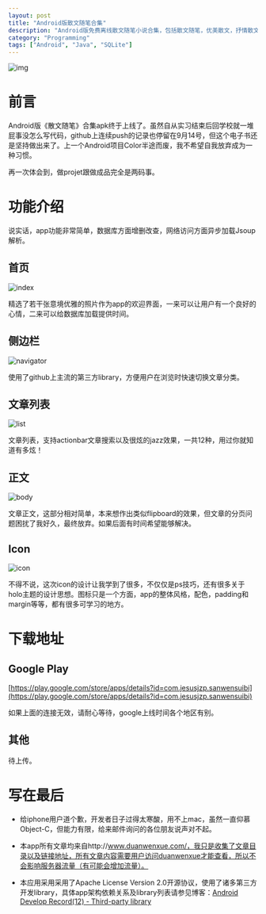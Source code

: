 ```yaml
---
layout: post
title: "Android版散文随笔合集"
description: "Android版免费离线散文随笔小说合集，包括散文随笔，优美散文，抒情散文，爱情散文，经典散文，伤感散文。所有文章简短精悍，耐人寻味，或抒发心中万千情愫，或讲述生活曲折坎坷。"
category: "Programming"
tags: ["Android", "Java", "SQLite"]
---
```


![img](https://scontent-b-ams.xx.fbcdn.net/hphotos-prn1/551297_451156334997168_706945400_n.jpg)

# 前言

Android版《散文随笔》合集apk终于上线了。虽然自从实习结束后回学校就一堆屁事没怎么写代码，github上连续push的记录也停留在9月14号，但这个电子书还是坚持做出来了。上一个Android项目Color半途而废，我不希望自我放弃成为一种习惯。

再一次体会到，做projet跟做成品完全是两码事。

# 功能介绍

说实话，app功能非常简单，数据库方面增删改查，网络访问方面异步加载Jsoup解析。

## 首页

![index](https://scontent-b-ams.xx.fbcdn.net/hphotos-prn2/1240642_451155368330598_1331854663_n.jpg)

精选了若干张意境优雅的照片作为app的欢迎界面，一来可以让用户有一个良好的心情，二来可以给数据库加载提供时间。

## 侧边栏

![navigator](https://scontent-a-ams.xx.fbcdn.net/hphotos-prn1/1238213_451155411663927_194136898_n.jpg)

使用了github上主流的第三方library，方便用户在浏览时快速切换文章分类。

## 文章列表

![list](https://fbcdn-sphotos-g-a.akamaihd.net/hphotos-ak-prn1/44748_451155421663926_312910765_n.jpg)

文章列表，支持actionbar文章搜索以及很炫的jazz效果，一共12种，用过你就知道有多炫！

## 正文

![body](https://scontent-b-ams.xx.fbcdn.net/hphotos-prn2/1157596_451155374997264_870018311_n.jpg)

文章正文，这部分相对简单，本来想作出类似flipboard的效果，但文章的分页问题困扰了我好久，最终放弃。如果后面有时间希望能够解决。

## Icon

![icon](https://scontent-b-ams.xx.fbcdn.net/hphotos-ash3/1240479_451156358330499_1324742762_n.jpg)

不得不说，这次icon的设计让我学到了很多，不仅仅是ps技巧，还有很多关于holo主题的设计思想。图标只是一个方面，app的整体风格，配色，padding和margin等等，都有很多可学习的地方。

# 下载地址

## Google Play

[https://play.google.com/store/apps/details?id=com.jesusjzp.sanwensuibi](https://play.google.com/store/apps/details?id=com.jesusjzp.sanwensuibi)

如果上面的连接无效，请耐心等待，google上线时间各个地区有别。

## 其他

待上传。

# 写在最后

* 给iphone用户道个歉，开发者日子过得太寒酸，用不上mac，虽然一直仰慕Object-C，但能力有限，给来邮件询问的各位朋友说声对不起。

* 本app所有文章均来自http://www.duanwenxue.com/，我只是收集了文章目录以及链接地址，所有文章内容需要用户访问duanwenxue才能查看，所以不会影响服务器流量（有可能会增加流量）。

* 本应用采用采用了Apache License Version 2.0开源协议，使用了诸多第三方开发library，具体app架构依赖关系及library列表请参见博客：[Android Develop Record(12) - Third-party library](http://jesusjzp.github.io/blog/2013/08/29/Android-Develop-Record/)
